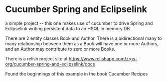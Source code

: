 Cucumber Spring and Eclipselink
===============================

a simple project -- this one makes use of cucumber to drive Spring and Eclipselink writing
persistent data to an HSQL in memory DB

There are 2 entity classes Book and Author. There is a bidirectional many to many relationship between them
 as a Book will have one or more Authors, and an Author may contribute to zero or more Books.

There is a relish project site at https://www.relishapp.com/zrgs-org/cucumber-spring-and-eclipselink/docs

Found the beginnings of this example in the book Cucumber Recipes

